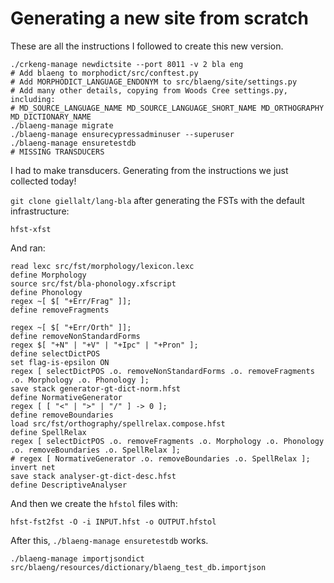 # Generating a new site from scratch

These are all the instructions I followed to create this new version.

```
./crkeng-manage newdictsite --port 8011 -v 2 bla eng
# Add blaeng to morphodict/src/conftest.py
# Add MORPHODICT_LANGUAGE_ENDONYM to src/blaeng/site/settings.py
# Add many other details, copying from Woods Cree settings.py, including:
# MD_SOURCE_LANGUAGE_NAME MD_SOURCE_LANGUAGE_SHORT_NAME MD_ORTHOGRAPHY MD_DICTIONARY_NAME
./blaeng-manage migrate
./blaeng-manage ensurecypressadminuser --superuser
./blaeng-manage ensuretestdb
# MISSING TRANSDUCERS 

```

I had to make transducers. Generating from the instructions we just collected today!

`git clone giellalt/lang-bla`
after generating the FSTs with the default infrastructure:
```
hfst-xfst
```
And ran:
```
read lexc src/fst/morphology/lexicon.lexc
define Morphology
source src/fst/bla-phonology.xfscript
define Phonology
regex ~[ $[ "+Err/Frag" ]];
define removeFragments

regex ~[ $[ "+Err/Orth" ]];
define removeNonStandardForms
regex $[ "+N" | "+V" | "+Ipc" | "+Pron" ];
define selectDictPOS
set flag-is-epsilon ON
regex [ selectDictPOS .o. removeNonStandardForms .o. removeFragments .o. Morphology .o. Phonology ];
save stack generator-gt-dict-norm.hfst
define NormativeGenerator
regex [ [ "<" | ">" | "/" ] -> 0 ];
define removeBoundaries
load src/fst/orthography/spellrelax.compose.hfst
define SpellRelax
regex [ selectDictPOS .o. removeFragments .o. Morphology .o. Phonology .o. removeBoundaries .o. SpellRelax ];
# regex [ NormativeGenerator .o. removeBoundaries .o. SpellRelax ];
invert net
save stack analyser-gt-dict-desc.hfst
define DescriptiveAnalyser
```


And then we create the `hfstol` files with:

```
hfst-fst2fst -O -i INPUT.hfst -o OUTPUT.hfstol
```

After this, `./blaeng-manage ensuretestdb` works.

```
./blaeng-manage importjsondict src/blaeng/resources/dictionary/blaeng_test_db.importjson
```

